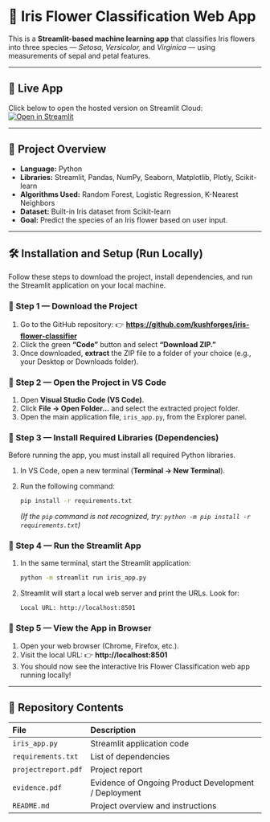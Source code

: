 # 🌸 Iris Flower Classification Web App

This is a **Streamlit-based machine learning app** that classifies Iris flowers into three species — *Setosa, Versicolor,* and *Virginica* — using measurements of sepal and petal features.

---

## 🚀 Live App
Click below to open the hosted version on Streamlit Cloud:  
[![Open in Streamlit](https://static.streamlit.io/badges/streamlit_badge_black_white.svg)](https://iris-flower-classifier-y35s7iemyzpcuanwyzpci2.streamlit.app/)

---

## 🧾 Project Overview
- **Language:** Python  
- **Libraries:** Streamlit, Pandas, NumPy, Seaborn, Matplotlib, Plotly, Scikit-learn  
- **Algorithms Used:** Random Forest, Logistic Regression, K-Nearest Neighbors  
- **Dataset:** Built-in Iris dataset from Scikit-learn  
- **Goal:** Predict the species of an Iris flower based on user input.

---

## 🛠️ Installation and Setup (Run Locally)

Follow these steps to download the project, install dependencies, and run the Streamlit application on your local machine.

### 🔹 Step 1 — Download the Project

1.  Go to the GitHub repository:
    👉 **https://github.com/kushforges/iris-flower-classifier**
2.  Click the green **“Code”** button and select **“Download ZIP.”**
3.  Once downloaded, **extract** the ZIP file to a folder of your choice (e.g., your Desktop or Downloads folder).

### 🔹 Step 2 — Open the Project in VS Code

1.  Open **Visual Studio Code (VS Code)**.
2.  Click **File → Open Folder...** and select the extracted project folder.
3.  Open the main application file, `iris_app.py`, from the Explorer panel.

### 🔹 Step 3 — Install Required Libraries (Dependencies)

Before running the app, you must install all required Python libraries.

1.  In VS Code, open a new terminal (**Terminal → New Terminal**).
2.  Run the following command:

    ```bash
    pip install -r requirements.txt
    ```

    *(If the `pip` command is not recognized, try: `python -m pip install -r requirements.txt`)*

### 🔹 Step 4 — Run the Streamlit App

1.  In the same terminal, start the Streamlit application:

    ```bash
    python -m streamlit run iris_app.py
    ```

2.  Streamlit will start a local web server and print the URLs. Look for:

    ```
    Local URL: http://localhost:8501
    ```

### 🔹 Step 5 — View the App in Browser

1.  Open your web browser (Chrome, Firefox, etc.).
2.  Visit the local URL: 👉 **http://localhost:8501**
3.  You should now see the interactive Iris Flower Classification web app running locally!

---

## 📂 Repository Contents

| File | Description |
| :--- | :--- |
| `iris_app.py` | Streamlit application code |
| `requirements.txt` | List of dependencies |
| `projectreport.pdf` | Project report |
| `evidence.pdf` | Evidence of Ongoing Product Development / Deployment |
| `README.md` | Project overview and instructions |
